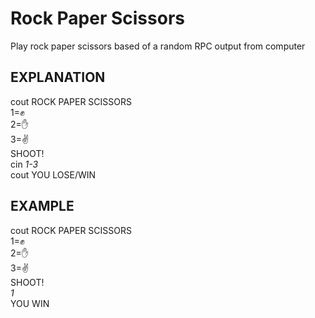 # Rock Paper Scissors
Play rock paper scissors based of a random RPC output from computer
## EXPLANATION
cout ROCK PAPER SCISSORS\
1=✊\
2=✋\
3=✌️\
SHOOT!\
cin *1-3*\
cout YOU LOSE/WIN
## EXAMPLE
cout ROCK PAPER SCISSORS\
1=✊\
2=✋\
3=✌️\
SHOOT!\
*1*\
YOU WIN